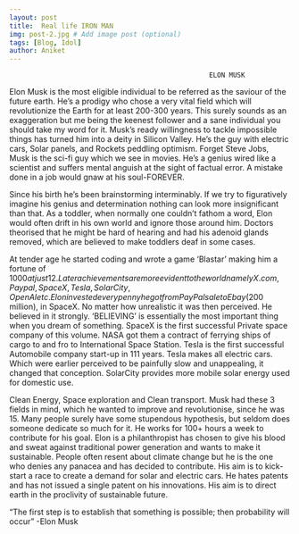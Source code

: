 ```yaml
---
layout: post
title:  Real life IRON MAN
img: post-2.jpg # Add image post (optional)
tags: [Blog, Idol]
author: Aniket
---
```

                                                      ELON MUSK
                                                      
Elon Musk is the most eligible individual to be referred as the saviour of the future earth. He’s a prodigy who chose a very vital field which will revolutionize the Earth for at least 200-300 years. This surely sounds as an exaggeration but me being the keenest follower and a sane individual you should take my word for it. Musk’s ready willingness to tackle impossible things has turned him into a deity in Silicon Valley. He’s the guy with electric cars, Solar panels, and Rockets peddling optimism. Forget Steve Jobs, Musk is the sci-fi guy which we see in movies. He’s a genius wired like a scientist and suffers mental anguish at the sight of factual error. A mistake done in a job would gnaw at his soul-FOREVER.

Since his birth he’s been brainstorming interminably. If we try to figuratively imagine his genius and determination nothing can look more insignificant than that. As a toddler, when normally one couldn’t fathom a word, Elon would often drift in his own world and ignore those around him. Doctors theorised that he might be hard of hearing and had his adenoid glands removed, which are believed to make toddlers deaf in some cases.

At tender age he started coding and wrote a game ‘Blastar’ making him a fortune of $1000 at just 12. Later achievements are more evident to the world namely X.com, Paypal, SpaceX, Tesla, SolarCity, OpenAI etc. Elon invested every penny he got from PayPal sale to Ebay ($200 million), in SpaceX. No matter how unrealistic it was then perceived. He believed in it strongly. ‘BELIEVING’ is essentially the most important thing when you dream of something. SpaceX is the first successful Private space company of this volume. NASA got them a contract of ferrying ships of cargo to and fro to International Space Station. Tesla is the first successful Automobile company start-up in 111 years. Tesla makes all electric cars. Which were earlier perceived to be painfully slow and unappealing, it changed that conception. SolarCity provides more mobile solar energy used for domestic use.

Clean Energy, Space exploration and Clean transport. Musk had these 3 fields in mind, which he wanted to improve and revolutionise, since he was 15. Many people surely have some stupendous hypothesis, but seldom does someone dedicate so much for it. He works for 100+ hours a week to contribute for his goal. Elon is a philanthropist has chosen to give his blood and sweat against traditional power generation and wants to make it sustainable. People often resent about climate change but he is the one who denies any panacea and has decided to contribute. His aim is to kick-start a race to create a demand for solar and electric cars. He hates patents and has not issued a single patent on his innovations. His aim is to direct earth in the proclivity of sustainable future.

“The first step is to establish that something is possible; then probability will occur” -Elon Musk

                                     
